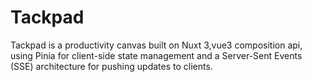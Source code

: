 # Tackpad
Tackpad is a productivity canvas built on Nuxt 3,vue3 composition api, using Pinia for client-side state management and a Server-Sent Events (SSE) architecture for pushing updates to clients.
